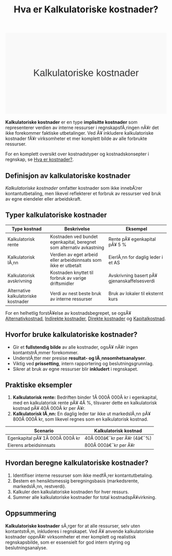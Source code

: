 ﻿---
title: "Hva er Kalkulatoriske kostnader?"
meta_title: "Hva er Kalkulatoriske kostnader?"
meta_description: '![Illustrasjon som viser kalkulatoriske kostnader](kalkulatoriske-kostnader-image.svg)'
slug: kalkulatoriske-kostnader
type: blog
layout: pages/single
---

![Illustrasjon som viser kalkulatoriske kostnader](kalkulatoriske-kostnader-image.svg)

**Kalkulatoriske kostnader** er en type **implisitte kostnader** som representerer verdien av interne ressurser i regnskapsfÃ¸ringen nÃ¥r det ikke forekommer faktiske utbetalinger. Ved Ã¥ inkludere kalkulatoriske kostnader fÃ¥r virksomheter et mer komplett bilde av alle forbrukte ressurser.

For en komplett oversikt over kostnadstyper og kostnadskonsepter i regnskap, se [Hva er kostnader?](/blogs/regnskap/hva-er-kostnader "Hva er Kostnader i Regnskap? Komplett Guide til Kostnadstyper og RegnskapsfÃ¸ring").

## Definisjon av kalkulatoriske kostnader

*Kalkulatoriske kostnader* omfatter kostnader som ikke innebÃ¦rer kontantutbetaling, men likevel reflekterer et forbruk av ressurser ved bruk av egne eiendeler eller arbeidskraft.

## Typer kalkulatoriske kostnader

| Type kostnad                       | Beskrivelse                                                                      | Eksempel                                  |
|------------------------------------|----------------------------------------------------------------------------------|-------------------------------------------|
| Kalkulatorisk rente               | Kostnaden ved bundet egenkapital, beregnet som alternativ avkastning             | Rente pÃ¥ egenkapital pÃ¥ 5 %               |
| Kalkulatorisk lÃ¸nn                | Verdien av eget arbeid eller arbeidsinnsats som ikke er utbetalt                 | EierlÃ¸nn for daglig leder i et AS         |
| Kalkulatorisk avskrivning         | Kostnaden knyttet til forbruk av varige driftsmidler                             | Avskrivning basert pÃ¥ gjenanskaffelsesverdi|
| Alternative kalkulatoriske kostnader | Verdi av nest beste bruk av interne ressurser                                   | Bruk av lokaler til eksternt kurs        |

For en helhetlig forstÃ¥else av kostnadsbegrepet, se ogsÃ¥ [Alternativkostnad](/blogs/regnskap/alternativkostnad "Hva er Alternativkostnad? Komplett Guide til Alternativkostnad og Beslutningsanalyse"), [Indirekte kostnader](/blogs/regnskap/hva-er-indirekte-kostnader "Hva er Indirekte kostnader? Definisjon, Eksempler og RegnskapsfÃ¸ring"), [Direkte kostnader](/blogs/regnskap/hva-er-direkte-kostnader "Hva er Direkte kostnader? Definisjon, Eksempler og RegnskapsfÃ¸ring") og [Kapitalkostnad](/blogs/regnskap/kapitalkostnad "Kapitalkostnad “ Grunnleggende konsept for norsk regnskap og investering").

## Hvorfor bruke kalkulatoriske kostnader?

- Gir et **fullstendig bilde** av alle kostnader, ogsÃ¥ nÃ¥r ingen kontantstrÃ¸mmer forekommer.
- UnderstÃ¸tter mer presise **resultat- og lÃ¸nnsomhetsanalyser**.
- Viktig ved **prissetting**, intern rapportering og beslutningsgrunnlag.
- Sikrer at bruk av egne ressurser blir **inkludert** i regnskapet.

## Praktiske eksempler

1. **Kalkulatorisk rente:** Bedriften binder 1Â 000Â 000Â kr i egenkapital, med en kalkulatorisk rente pÃ¥ 4Â %, tilsvarer dette en kalkulatorisk kostnad pÃ¥ 40Â 000Â kr per Ã¥r.
2. **Kalkulatorisk lÃ¸nn:** En daglig leder tar ikke ut markedslÃ¸nn pÃ¥ 800Â 000Â kr, som likevel regnes som en kalkulatorisk kostnad.

| Scenario                          | Kalkulatorisk kostnad    |
|-----------------------------------|--------------------------|
| Egenkapital pÃ¥ 1Â 000Â 000Â kr       | 40Â 000â€¯kr per Ã¥r (4â€¯%)   |
| Eierens arbeidsinnsats            | 800Â 000â€¯kr per Ã¥r        |

## Hvordan beregne kalkulatoriske kostnader?

1. Identifiser interne ressurser som ikke medfÃ¸rer kontantutbetaling.
2. Bestem en hensiktsmessig beregningsbasis (markedsrente, markedslÃ¸nn, restverdi).
3. Kalkuler den kalkulatoriske kostnaden for hver ressurs.
4. Summer alle kalkulatoriske kostnader for total kostnadspÃ¥virkning.

## Oppsummering

**Kalkulatoriske kostnader** sÃ¸rger for at alle ressurser, selv uten kontantstrÃ¸m, inkluderes i regnskapet. Ved Ã¥ anvende kalkulatoriske kostnader oppnÃ¥r virksomheter et mer komplett og realistisk regnskapsbilde, som er essensielt for god intern styring og beslutningsanalyse.


